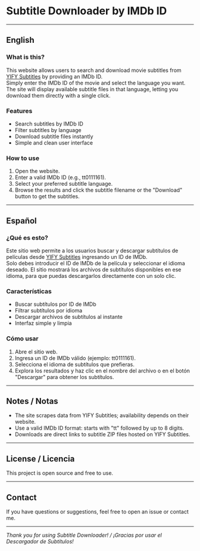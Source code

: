 # Subtitle Downloader by IMDb ID

---

## English

### What is this?

This website allows users to search and download movie subtitles from [YIFY Subtitles](https://yifysubtitles.ch) by providing an IMDb ID.  
Simply enter the IMDb ID of the movie and select the language you want. The site will display available subtitle files in that language, letting you download them directly with a single click.

### Features

- Search subtitles by IMDb ID  
- Filter subtitles by language  
- Download subtitle files instantly  
- Simple and clean user interface  

### How to use

1. Open the website.  
2. Enter a valid IMDb ID (e.g., tt0111161).  
3. Select your preferred subtitle language.  
4. Browse the results and click the subtitle filename or the "Download" button to get the subtitles.

---

## Español

### ¿Qué es esto?

Este sitio web permite a los usuarios buscar y descargar subtítulos de películas desde [YIFY Subtitles](https://yifysubtitles.ch) ingresando un ID de IMDb.  
Solo debes introducir el ID de IMDb de la película y seleccionar el idioma deseado. El sitio mostrará los archivos de subtítulos disponibles en ese idioma, para que puedas descargarlos directamente con un solo clic.

### Características

- Buscar subtítulos por ID de IMDb  
- Filtrar subtítulos por idioma  
- Descargar archivos de subtítulos al instante  
- Interfaz simple y limpia  

### Cómo usar

1. Abre el sitio web.  
2. Ingresa un ID de IMDb válido (ejemplo: tt0111161).  
3. Selecciona el idioma de subtítulos que prefieras.  
4. Explora los resultados y haz clic en el nombre del archivo o en el botón "Descargar" para obtener los subtítulos.

---

## Notes / Notas

- The site scrapes data from YIFY Subtitles; availability depends on their website.  
- Use a valid IMDb ID format: starts with "tt" followed by up to 8 digits.  
- Downloads are direct links to subtitle ZIP files hosted on YIFY Subtitles.

---

## License / Licencia

This project is open source and free to use.

---

## Contact

If you have questions or suggestions, feel free to open an issue or contact me.

---

*Thank you for using Subtitle Downloader! / ¡Gracias por usar el Descargador de Subtítulos!*
